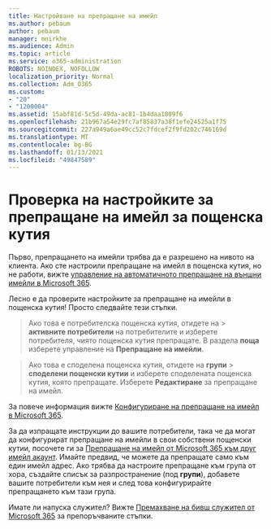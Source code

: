```yaml
---
title: Настройване на препращане на имейл
ms.author: pebaum
author: pebaum
manager: mnirkhe
ms.audience: Admin
ms.topic: article
ms.service: o365-administration
ROBOTS: NOINDEX, NOFOLLOW
localization_priority: Normal
ms.collection: Adm_O365
ms.custom:
- "20"
- "1200004"
ms.assetid: 15abf81d-5c5d-49da-ac81-1b4daa1809f6
ms.openlocfilehash: 21b967a54e29fc7af85837a38f1efe24525a1f75
ms.sourcegitcommit: 227a949a6ae49cc52c7fdcef2f9fd202c746169d
ms.translationtype: MT
ms.contentlocale: bg-BG
ms.lasthandoff: 01/13/2021
ms.locfileid: "49847589"
---
```

# <a name="check-the-email-forwarding-settings-for-a-mailbox"></a>Проверка на настройките за препращане на имейл за пощенска кутия

Първо, препращането на имейли трябва да е разрешено на нивото на клиента. Ако сте настроили препращане на имейл в пощенска кутия, но не работи, вижте [управление на автоматичното препращане на външни имейли в Microsoft 365](https://docs.microsoft.com/microsoft-365/security/office-365-security/external-email-forwarding?view=o365-worldwide).

Лесно е да проверите настройките за препращане на имейли в пощенска кутия! Просто следвайте тези стъпки.
  
> Ако това е потребителска пощенска кутия, отидете на  \> **активните потребители** на потребителите и изберете потребителя, чиято пощенска кутия препращате. В раздела **поща** изберете управление на **Препращане на имейли**.

> Ако това е споделена пощенска кутия, отидете на **групи** \> **споделени пощенски кутии** и изберете споделената пощенска кутия, която препращате. Изберете **Редактиране** за препращане на имейл.

За повече информация вижте [Конфигуриране на препращане на имейл в Microsoft 365](https://docs.microsoft.com/microsoft-365/admin/email/configure-email-forwarding).
  
За да изпращате инструкции до вашите потребители, така че да могат да конфигурират препращане на имейли в свои собствени пощенски кутии, посочете ги за [Препращане на имейл от Microsoft 365 към друг имейл акаунт](https://support.office.com/article/Forward-email-from-Office-365-to-another-email-account-1ed4ee1e-74f8-4f53-a174-86b748ff6a0e). Имайте предвид, че можете да препращате само към един имейл адрес. Ако трябва да настроите препращане към група от хора, създайте списък за разпространение (под **групи**), добавете вашите потребители към нея и след това конфигурирайте препращането към тази група.
  
Имате ли напуска служител? Вижте [Премахване на бивш служител от Microsoft 365](https://docs.microsoft.com/microsoft-365/admin/add-users/remove-former-employee) за препоръчваните стъпки.